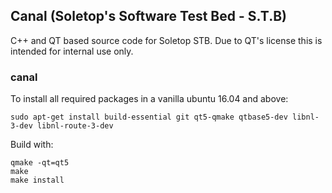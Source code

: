 ## Canal (Soletop's Software Test Bed - S.T.B)
C++ and QT based source code for Soletop STB. Due to QT's license this is intended for internal use only.

### canal
To install all required packages in a vanilla ubuntu 16.04 and above:
```
sudo apt-get install build-essential git qt5-qmake qtbase5-dev libnl-3-dev libnl-route-3-dev
```
Build with:
```
qmake -qt=qt5
make
make install
```

